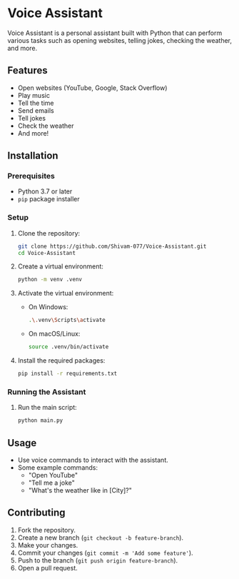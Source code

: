 # Voice Assistant

Voice Assistant is a personal assistant built with Python that can perform various tasks such as opening websites, telling jokes, checking the weather, and more.

## Features
- Open websites (YouTube, Google, Stack Overflow)
- Play music
- Tell the time
- Send emails
- Tell jokes
- Check the weather
- And more!

## Installation

### Prerequisites
- Python 3.7 or later
- `pip` package installer

### Setup
1. Clone the repository:
    ```sh
    git clone https://github.com/Shivam-077/Voice-Assistant.git
    cd Voice-Assistant
    ```

2. Create a virtual environment:
    ```sh
    python -m venv .venv
    ```

3. Activate the virtual environment:
    - On Windows:
        ```sh
        .\.venv\Scripts\activate
        ```
    - On macOS/Linux:
        ```sh
        source .venv/bin/activate
        ```

4. Install the required packages:
    ```sh
    pip install -r requirements.txt
    ```

### Running the Assistant
1. Run the main script:
    ```sh
    python main.py
    ```

## Usage
- Use voice commands to interact with the assistant.
- Some example commands:
  - "Open YouTube"
  - "Tell me a joke"
  - "What's the weather like in [City]?"

## Contributing
1. Fork the repository.
2. Create a new branch (`git checkout -b feature-branch`).
3. Make your changes.
4. Commit your changes (`git commit -m 'Add some feature'`).
5. Push to the branch (`git push origin feature-branch`).
6. Open a pull request.
